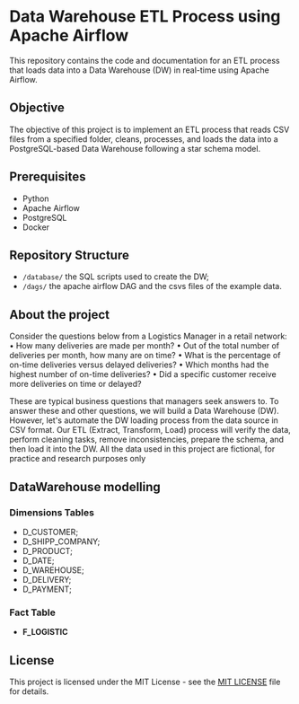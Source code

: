 # Data Warehouse ETL Process using Apache Airflow

This repository contains the code and documentation for an ETL process that loads data into a Data Warehouse (DW) in real-time using Apache Airflow.

## Objective

The objective of this project is to implement an ETL process that reads CSV files from a specified folder, cleans, processes, and loads the data into a PostgreSQL-based Data Warehouse following a star schema model.

## Prerequisites

- Python
- Apache Airflow
- PostgreSQL
- Docker

## Repository Structure

- `/database/` the SQL scripts used to create the DW;
- `/dags/` the apache airflow DAG and the csvs files of the example data.

## About the project

Consider the questions below from a Logistics Manager in a retail network:
• How many deliveries are made per month?
• Out of the total number of deliveries per month, how many are on time?
• What is the percentage of on-time deliveries versus delayed deliveries?
• Which months had the highest number of on-time deliveries?
• Did a specific customer receive more deliveries on time or delayed?

These are typical business questions that managers seek answers to. To answer these and other questions, we will build a Data Warehouse (DW). However, let's automate the DW loading process from the data source in CSV format. Our ETL (Extract, Transform, Load) process will verify the data, perform cleaning tasks, remove inconsistencies, prepare the schema, and then load it into the DW.
All the data used in this project are fictional, for practice and research purposes only

## DataWarehouse modelling

### Dimensions Tables

- D_CUSTOMER;
- D_SHIPP_COMPANY;
- D_PRODUCT;
- D_DATE;
- D_WAREHOUSE;
- D_DELIVERY;
- D_PAYMENT;

### Fact Table

- **F_LOGISTIC**

## License

This project is licensed under the MIT License - see the [MIT LICENSE](LICENSE) file for details.
